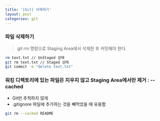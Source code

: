 ```yaml
---
title: '[Git] 삭제하기'
layout: post
categories: git
---
```


### 파일 삭제하기
> git rm 명령으로 Staging Area에서 삭제한 후 커밋해야 한다.
```bash
rm text.txt // UnStaged 상태
git rm text.txt // Staged 상태
git commit -m "delete text.txt"
```

### 워킹 디렉토리에 있는 파일은 지우지 않고 Staging Area에서만 제거 : --cached
- Git만 추적하지 않게
- .gitignore 파일에 추가하는 것을 빼먹었을 때 유용함

```bash
git rm --cached README
``` 
